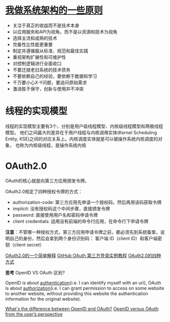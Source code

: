# [我做系统架构的一些原则](https://coolshell.cn/articles/21672.html)
 
- 关注于真正的收益而不是技术本身
- 以应用服务和API为视角，而不是以资源和技术为视角
- 选择主流和成熟的技术
- 完备性比性能更重要
- 制定并遵循服从标准、规范和最佳实践
- 重视架构扩展性和可维护性
- 对控制逻辑进行全面收口
- 不要迁就老旧系统的技术债务
- 不要依赖自己的经验，要依赖于数据和学习
- 千万要小心X-Y问题，要追问原始需求
- 激进胜于保守，创新与使用并不冲突

# 线程的实现模型
线程的实现模型主要有3个，分别是用户级线程模型、内核级线程模型和两极线程模型。
他们之间最大的差异在于用户线程与内核调用实体(Kernel Scheduling Entity, KSE)之间的对应关系上。内核调度实体就是可以被操作系统内核调度的对象，
也称为内核级线程，是操作系统内核

# OAuth2.0

OAuth的核心就是向第三方应用颁发令牌。

OAuth2.0规定了四种授权令牌的方式：
- authorization-code: 第三方应用先申请一个授权码，然后再用该码获取令牌
- implicit: 没有授权码这个中间步骤，直接颁发令牌
- password: 直接使用用户名和密码申请令牌
- client credentials: 适用没有前端的命令行应用，在命令行下申请令牌

**注意**：不管哪一种授权方式，第三方应用申请令牌之前，都必须先到系统备案，说明自己的身份，然后会拿到两个身份识别码：
客户端 ID（client ID）和客户端密钥（client secret）

[OAuth2.0的一个简单解释](https://www.ruanyifeng.com/blog/2019/04/oauth_design.html)
[GitHub OAuth 第三方登录实例教程](https://www.ruanyifeng.com/blog/2019/04/github-oauth.html)
[OAuth2.0的四种方式](https://www.ruanyifeng.com/blog/2019/04/oauth-grant-types.html)

**思考**
OpenID VS OAuth 区别?

OpenID is about [authentication](https://en.wikipedia.org/wiki/Authentication)(i.e. I can identify myself with an url), 
OAuth is about [authorization](https://en.wikipedia.org/wiki/Authorization)(i.e. 
I can grant permission to access on some website to another website, without providing this website the authentication 
information for the original website).

[What's the difference between OpenID and OAuth?](https://stackoverflow.com/questions/1087031/whats-the-difference-between-openid-and-oauth)
[OpenID versus OAuth from the user’s perspective](http://cakebaker.42dh.com/2008/04/01/openid-versus-oauth-from-the-users-perspective/)
